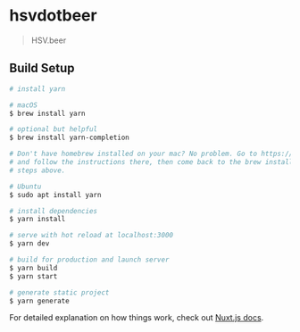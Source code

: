# hsvdotbeer

> HSV.beer

## Build Setup

``` bash
# install yarn

# macOS
$ brew install yarn

# optional but helpful
$ brew install yarn-completion

# Don't have homebrew installed on your mac? No problem. Go to https://brew.sh
# and follow the instructions there, then come back to the brew install
# steps above.

# Ubuntu
$ sudo apt install yarn

# install dependencies
$ yarn install

# serve with hot reload at localhost:3000
$ yarn dev

# build for production and launch server
$ yarn build
$ yarn start

# generate static project
$ yarn generate
```

For detailed explanation on how things work, check out [Nuxt.js docs](https://nuxtjs.org).
